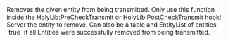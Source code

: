 <function name="RemoveEntityFromTransmit" parent="pvs" type="libraryfunc">
	<description>
		Removes the given entity from being transmitted.
		<note>
			Only use this function inside the <page>HolyLib:PreCheckTransmit</page> or <page>HolyLib:PostCheckTransmit</page> hook!
		</note>
	</description>
	<realm>Server</realm>
	<args>
		<arg name="entity" type="Entity">the entity to remove. Can also be a <page>table</page> and <page>EntityList</page> of entities</arg>
	</args>
	<rets>
		<ret name="success" type="boolean">`true` if all Entities were successfully removed from being transmitted.</ret>
	</rets>
</function>